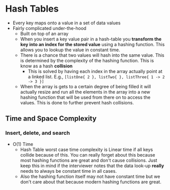 # Hash Tables
- Every key maps onto a value in a set of data values
- Fairly complicated under-the-hood
  - Built on top of an array
  - When you insert a key value pair in a hash-table you **transform the key into an index for the stored value** using a hashing function. This allows you to lookup the value in constant time.
  - There is a chance that two values will hash into the same value. This is determined by the complexity of the hashing function. This is know as a hash **collision**
	- This is solved by having each index in the array actually point at a linked list. E.g., `[listOne{ 2 }, listTwo{ }, listThree{ 1 -> 2 -> 3 }]`
  - When the array is gets to a certain degree of being filled it will actually resize and run all the elements in the array into a new hashing function that will be used from there on to access the values. This is done to further prevent hash collisions.
## Time and Space Complexity
### Insert, delete, and search
- O(1) Time
  - Hash Table worst case time complexity is Linear time if all keys collide because of this. You can really forget about this because most hashing functions are great and don't cause collisions. Just keep this in mind if the interviewer notes that the data look-up **really** needs to always be constant time in all cases.
  - Also the hashing function itself may not have constant time but we don't care about that because modern hashing functions are great.


